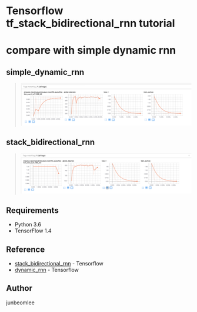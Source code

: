 # Tensorflow tf_stack_bidirectional_rnn tutorial

# compare with simple dynamic rnn
## simple_dynamic_rnn
> ![simple_dynamic_rnn](simple_dynamic_rnn.png)
## stack_bidirectional_rnn
> ![stack_bidirectional_rnn](stack_bidiectional_rnn.png)
## Requirements

- Python 3.6
- TensorFlow 1.4

## Reference

- [stack_bidirectional_rnn](https://www.tensorflow.org/api_docs/python/tf/contrib/rnn/stack_bidirectional_rnn) - Tensorflow
- [dynamic_rnn](https://www.tensorflow.org/versions/r1.3/api_docs/python/tf/nn/dynamic_rnn) - Tensorflow

## Author
junbeomlee

